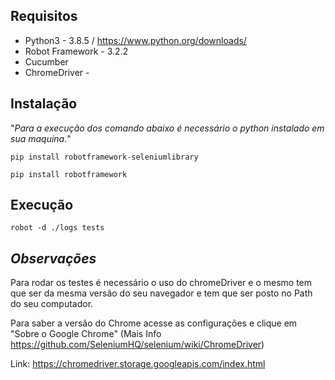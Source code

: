 

## Requisitos

- Python3 - 3.8.5  /  https://www.python.org/downloads/
- Robot Framework - 3.2.2
- Cucumber
- ChromeDriver - 

## Instalação

"*Para a execução dos comando abaixo é necessário o python instalado em sua maquina.*"

```
pip install robotframework-seleniumlibrary
```

```
pip install robotframework
```

## Execução

```
robot -d ./logs tests
```

## *Observações*

Para rodar os testes é necessário o uso do chromeDriver e o mesmo tem que ser da mesma versão do seu navegador e tem que ser posto no Path do seu computador. 

Para saber a versão do Chrome acesse as configurações e clique em "Sobre o Google Chrome" (Mais Info https://github.com/SeleniumHQ/selenium/wiki/ChromeDriver)

Link: https://chromedriver.storage.googleapis.com/index.html
